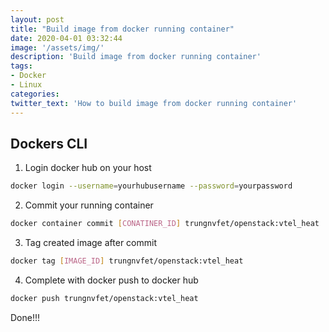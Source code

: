 ```yaml
---
layout: post
title: "Build image from docker running container"
date: 2020-04-01 03:32:44
image: '/assets/img/'
description: 'Build image from docker running container'
tags:
- Docker
- Linux
categories:
twitter_text: 'How to build image from docker running container'
---
```


## Dockers CLI

1. Login docker hub on your host
```bash
docker login --username=yourhubusername --password=yourpassword
```

2. Commit your running container
```bash
docker container commit [CONATINER_ID] trungnvfet/openstack:vtel_heat
```

3. Tag created image after commit
```bash
docker tag [IMAGE_ID] trungnvfet/openstack:vtel_heat
```

4. Complete with docker push to docker hub
```bash
docker push trungnvfet/openstack:vtel_heat
```

Done!!!
